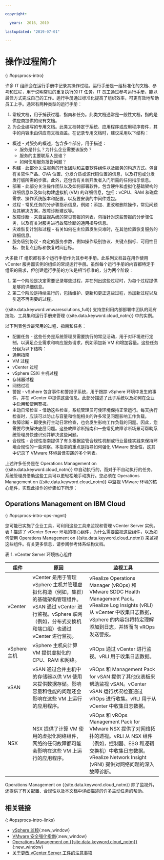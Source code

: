 ```yaml
---

copyright:

  years:  2016, 2019

lastupdated: "2019-07-01"

---
```


# 操作过程简介
{: #opsprocs-intro}

许多 IT 组织会在运行手册中记录其操作过程。运行手册是一组标准化的文档、参考和过程，用于说明常见的重复执行的 IT 任务。IT 员工通过参考运行手册，能以最佳方式完成自己的工作。运行手册通过标准化提高了组织效率，可更有效地帮助员工上手。通常有两种类型的运行手册：

1. 常规文档，用于捕获过程、指南和任务。此类文档通常是一般性文档，指的是供应商提供的现有文档。
2. 为企业编写的专用文档。此类文档特定于系统、应用程序或应用程序套件，其中的内容未由供应商文档涵盖。在记录专用文档时，建议采用以下结构：

 * 概述 - 对服务的概述，包含多个部分，用于描述：
    * 服务是什么？为什么企业需要该服务？
    * 服务的主要联系人是谁？
    * 如何使用服务报告问题？
 * 构建 - 此部分关注服务的开发团队和主要软件组件以及服务的构造方式。包含有关软件产品、OVA 位置、分发介质或源代码位置的信息，以及打包或分发发行版所需的步骤。此外，还包含有关新开发者入门所需的任何指示信息。
 * 部署 - 此部分关注操作团队以及如何部署软件。包含硬件和虚拟化基础架构的详细信息以及如何构建虚拟机 (VM) 的详细信息，包括：vCPU、RAM 和磁盘需求、操作系统版本和配置，以及要安装的中间件或包。
 * 过程 - 常见任务的分步骤指示信息，例如：添加、更改和删除操作，常见问题及其解决方案，故障诊断建议等。
 * 故障诊断 - 来自监视系统的常见警报的列表，包括针对这些警报的分步骤任务，以及有关对服务进行故障诊断的通用指导信息。
 * 灾难恢复计划和过程 - 有关如何在主位置发生灾难时，在其他位置恢复服务的详细信息。
 * 服务级别协议 - 商定的服务参数，例如操作级别协议、关键点指标、可用性目标、恢复点目标和恢复时间目标。

大多数 IT 组织都有多个运行手册作为其参考手册。此系列文档旨在用作使用 vCenter 服务器实例的组织的常规运行手册。虽然每个运行手册的内容都特定于组织的需求，但创建运行手册的方法是相当标准的，分为两个阶段：

1. 第一个阶段是决定需要记录哪些过程，并在列出这些过程时，为每个过程提供足够的详细信息。
2. 第二个阶段是持续进行的，包括维护、更新和更正这些过程，添加新过程以及引退不再需要的过程。

{{site.data.keyword.vmwaresolutions_full}} 支持您利用内部部署中团队的现有技能、工具集和运行手册来管理 {{site.data.keyword.cloud_notm}} 中的实例。

以下列表包含最常用的过程、指南和任务：
* 配置任务 - 这些任务是系统管理员需要执行的常见活动，用于对环境进行定制，以满足企业需求和响应服务请求，例如添加新 VM 和增加容量。这些任务分组为以下结构：
 * 通用指南
 * VM 过程
 * vCenter 过程
 * vSphere ESXi 主机过程
 * 存储器过程
 * 网络过程
* 警报 - vSphere 包含事件和警报子系统，用于跟踪 vSphere 环境中发生的事件，并在 vCenter 中提供这些信息。此部分描述了此子系统以及如何在企业中启用和使用警报。
* 主动日常检查 - 借助这些检查，系统管理员可使环境保持正常运行。每天执行检查时，应该可以防止与容量和性能相关的许多常见问题影响工作负载。
* 故障诊断 - 即使执行主动日常检查，也会发生影响工作负载的问题。因此，您需要尽快解决底层问题。这些故障诊断指南和一些常见故障诊断场景可帮助系统管理员快速识别并解决这些问题。
* 合规性 - 合规性指南提供了有关根据监管合规性机制或行业最佳实践来保持环境合规性的一些洞察。本指南的重点是指导如何强化 VMware 安全性，这其中记录了 VMware 环境最佳实践的多个列表。

上述许多任务是在 Operations Management on {{site.data.keyword.cloud_notm}} 中自动执行的，而对于不自动执行的任务，系统管理员借助这些工具可以更轻松地手动执行。您必须在 Operations Management on {{site.data.keyword.cloud_notm}} 中监视 VMware 环境的核心组件，实现此操作的步骤如下所示：

## Operations Management on IBM Cloud
{: #opsprocs-intro-ops-mgmt}

您可能已实施了企业工具，可利用这些工具来监视和管理 vCenter Server 实例。表 1 描述了 vCenter Server 环境的核心组件，为什么需要监视这些组件，以及如何使用 Operations Management on {{site.data.keyword.cloud_notm}} 来监视这些组件。有关更多信息，请参阅参考体系结构文档。

表 1. vCenter Server 环境核心组件

|组件|原因|监视工具|
|---|---|---|
|vCenter|vCenter 是用于管理 vSphere 主机并管理虚拟化构造（例如，集群）的基础架构管理组件。vSAN 通过 vCenter 进行监视。vSphere 联网（例如，分布式交换机和端口组）也通过 vCenter 进行监视。| vRealize Operations Manager (vROps) 和 VMware SDDC Health Management Pack。vRealize Log Insights (vRLI) 从 vCenter 中收集日志数据，vSphere 的内容包将特定理解添加到日志，并转而向 vROps 发送警报。|
|vSphere 主机|vSphere 主机向计算 VM 提供虚拟化的 CPU、RAM 和网络。|vROps 通过 vCenter 进行监视。vRLI 用于收集日志数据。|
|vSAN|vSAN 通过合并主机中的存储器以供 VM 使用来提供数据存储。影响容量和性能的问题还会影响在这些 VM 上运行的应用程序。|vROps 和 Management Pack for vSAN 提供了其他仪表板来帮助监视 vSAN。vCenter vSAN 运行状况检查通过 vROps 进行收集。vRLI 用于从 vCenter 中收集日志数据。|
|NSX| NSX 提供了计算 VM 使用的虚拟化网络组件，网络的任何故障都可能会影响在这些 VM 上运行的应用程序。|vROps 和 vROps Management Pack for VMware NSX 提供了对网络拓扑的透视。vRLI 从 NSX 组件（例如，控制器、ESG 和逻辑交换机）中收集日志数据。vRealize Network Insight (vRNI) 提供对网络问题的深入故障诊断。|

Operations Management on {{site.data.keyword.cloud_notm}} 除了监视外，还提供了有关配置、合规性以及本文档中详细描述的许多主动任务的帮助。


## 相关链接
{: #opsprocs-intro-links}

* [vSphere 监控](https://docs.vmware.com/en/VMware-vSphere/6.7/com.vmware.vsphere.monitoring.doc/GUID-A8B06BE0-E5FC-435C-B12F-A31618B21E2C.html){:new_window}
* [VMware 安全强化指南](https://www.vmware.com/uk/security/hardening-guides.html){:new_window}
* [Operations Management on {{site.data.keyword.cloud_notm}}](/docs/services/vmwaresolutions/services?topic=vmware-solutions-opsmgmt-intro){:new_window}
* [关于更改 vCenter Server 工件的注意事项](/docs/services/vmwaresolutions?topic=vmware-solutions-vcenter_chg_impact#vcenter_chg_impact)

